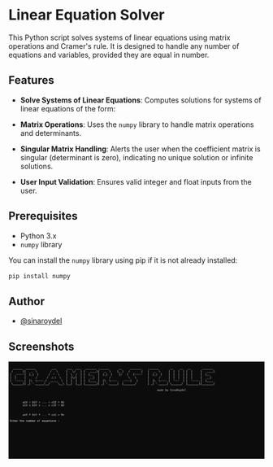 # Linear Equation Solver

This Python script solves systems of linear equations using matrix operations and Cramer's rule. It is designed to handle any number of equations and variables, provided they are equal in number.

## Features

- **Solve Systems of Linear Equations**: Computes solutions for systems of linear equations of the form:


- **Matrix Operations**: Uses the `numpy` library to handle matrix operations and determinants.
- **Singular Matrix Handling**: Alerts the user when the coefficient matrix is singular (determinant is zero), indicating no unique solution or infinite solutions.
- **User Input Validation**: Ensures valid integer and float inputs from the user.

## Prerequisites

- Python 3.x
- `numpy` library

You can install the `numpy` library using pip if it is not already installed:

```bash
pip install numpy
```


## Author

- [@sinaroydel](https://www.github.com/3ina)


## Screenshots

![App Screenshot](https://github.com/3ina/Cramer-s-rule/blob/main/screenshots/Screenshot.png)



